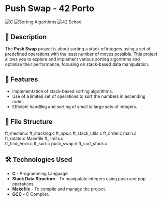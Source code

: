 # Push Swap - 42 Porto

![C](https://img.shields.io/badge/C-Language-blue?style=for-the-badge)
![Sorting Algorithms](https://img.shields.io/badge/Sorting-Algorithms-green?style=for-the-badge)
![42 School](https://img.shields.io/badge/42-Porto-black?style=for-the-badge)

## 📝 Description

The **Push Swap** project is about sorting a stack of integers using a set of predefined operations with the least number of moves possible. This project allows you to explore and implement various sorting algorithms and optimize their performance, focusing on stack-based data manipulation.

## 🚀 Features

- Implementation of stack-based sorting algorithms.
- Use of a limited set of operations to sort the numbers in ascending order.
- Efficient handling and sorting of small to large sets of integers.

## 📂 File Structure

ft_median.c    ft_stacking.c    ft_ops.c    ft_stack_utils.c
ft_order.c    main.c    ft_rotate.c      Makefile    ft_limits.c	
ft_find_error.c    ft_sort.c    push_swap.h    ft_sort_stack.c  

## 🛠️ Technologies Used

- **C** - Programming Language
- **Stack Data Structure** - To manipulate integers using push and pop operations.
- **Makefile** - To compile and manage the project.
- **GCC** - C Compiler.




